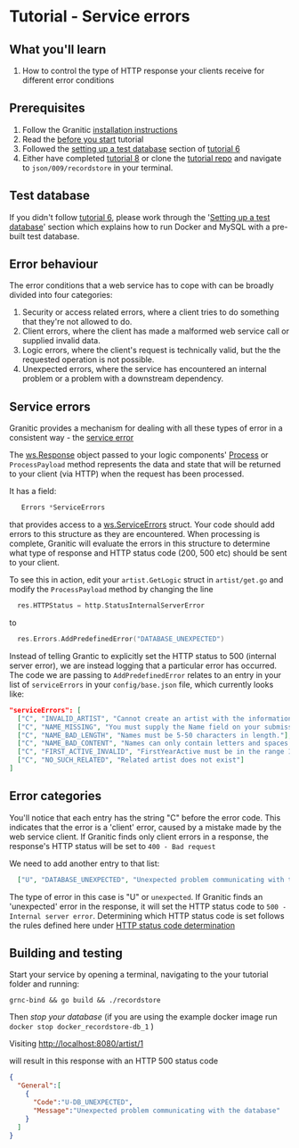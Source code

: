 # Tutorial - Service errors 

## What you'll learn

1. How to control the type of HTTP response your clients receive for different error conditions

## Prerequisites

 1. Follow the Granitic [installation instructions](https://github.com/graniticio/granitic/v2/doc/installation.md)
 1. Read the [before you start](000-before-you-start.md) tutorial
 1. Followed the [setting up a test database](006-database-read.md) section of [tutorial 6](006-database-read.md)
 1. Either have completed [tutorial 8](008-shared-validation.md)  or clone the
[tutorial repo](https://github.com/graniticio/tutorial) and navigate to `json/009/recordstore` in your terminal.
</pre>


## Test database

If you didn't follow [tutorial 6](006-database-read.md), please work through the '[Setting up a test database](006-database-read.md)'
section which explains how to run Docker and MySQL with a pre-built test database.

## Error behaviour

The error conditions that a web service has to cope with can be broadly divided into four categories:

1. Security or access related errors, where a client tries to do something that they're not allowed to do.
1. Client errors, where the client has made a malformed web service call or supplied invalid data.
1. Logic errors, where the client's request is technically valid, but the the requested operation is not possible.
1. Unexpected errors, where the service has encountered an internal problem or a problem with a downstream dependency.

## Service errors

Granitic provides a mechanism for dealing with all these types of error in a consistent way - the 
[service error](https://godoc.org/github.com/graniticio/granitic/v2/ws)

The [ws.Response](https://godoc.org/github.com/graniticio/granitic/v2/ws#Response) object passed to your logic components' 
[Process](https://godoc.org/github.com/graniticio/granitic/v2/ws/handler#WsRequestProcessor) or `ProcessPayload` 
method represents the data and state that will be returned to your client (via HTTP) when the request has been processed. 

It has a field:

```go
   Errors *ServiceErrors
```

that provides access to a [ws.ServiceErrors](https://godoc.org/github.com/graniticio/granitic/v2/ws#ServiceErrors) struct. 
Your code should add errors to this structure as they are encountered. When processing is complete, Granitic will 
evaluate the errors in this structure to determine what type of response and HTTP status code (200, 500 etc) should be sent to your client. 

To see this in action, edit your `artist.GetLogic` struct in `artist/get.go`
and modify the `ProcessPayload` method by changing the line

```go
  res.HTTPStatus = http.StatusInternalServerError
```

to

```go
  res.Errors.AddPredefinedError("DATABASE_UNEXPECTED")
```

Instead of telling Grantic to explicitly set the HTTP status to 500 (internal server error), we are instead logging that 
a particular error has occurred. The code we are passing to `AddPredefinedError` relates to an entry in your list of 
`serviceErrors` in your `config/base.json` file, which currently looks like:

```json
"serviceErrors": [
  ["C", "INVALID_ARTIST", "Cannot create an artist with the information provided."],
  ["C", "NAME_MISSING", "You must supply the Name field on your submission."],
  ["C", "NAME_BAD_LENGTH", "Names must be 5-50 characters in length."],
  ["C", "NAME_BAD_CONTENT", "Names can only contain letters and spaces."],
  ["C", "FIRST_ACTIVE_INVALID", "FirstYearActive must be in the range 1700-2100"],
  ["C", "NO_SUCH_RELATED", "Related artist does not exist"]
]
```

## Error categories

You'll notice that each entry has the string "C" before the error code. This indicates that the error is a 'client' error, 
caused by a mistake made by the web service client. If Granitic finds only client errors in a response, 
the response's HTTP status will be set to `400 - Bad request`

We need to add another entry to that list:

```json
  ["U", "DATABASE_UNEXPECTED", "Unexpected problem communicating with the database"]
```

The type of error in this case is "U" or `unexpected`. If Granitic finds an 'unexpected' error in the response, it will set the HTTP status
code to `500 - Internal server error`. Determining which HTTP status code is set follows the rules defined here under [HTTP status code determination](https://godoc.org/github.com/graniticio/granitic/v2/ws)

## Building and testing

Start your service by opening a terminal, navigating to the your tutorial folder and running:

```
grnc-bind && go build && ./recordstore
```

Then _stop your database_ (if you are using the example docker image run `docker stop docker_recordstore-db_1` )

Visiting [http://localhost:8080/artist/1](http://localhost:8080/artist/1)

will result in this response with an HTTP 500 status code


```json
{  
  "General":[  
    {  
      "Code":"U-DB_UNEXPECTED",
      "Message":"Unexpected problem communicating with the database"
    }
  ]
}
```




 
